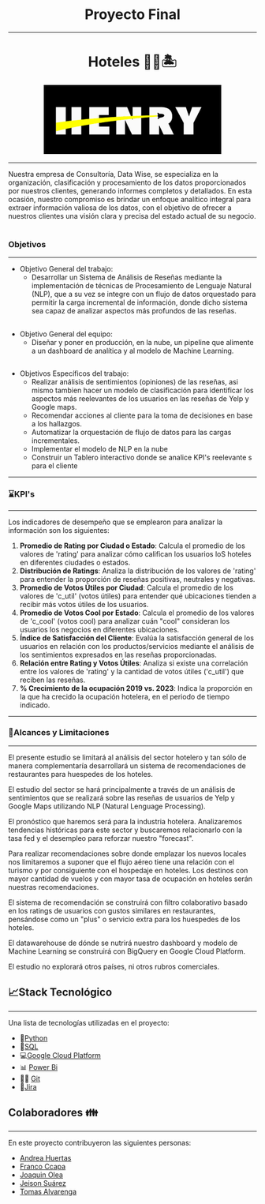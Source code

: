 <h1 align='center'>
 <b>Proyecto  Final</b>
</h1>


***
<h1 align='center'>
<b>Hoteles 🏨🥂🏝</b>
</h1>

<p align="center">
  <img src="Image/logo.png" />
</p>

***
Nuestra empresa de Consultoría, Data Wise, se especializa en la organización, clasificación y procesamiento de los datos proporcionados por nuestros clientes, generando informes completos y detallados. En esta ocasión, nuestro compromiso es brindar un enfoque analítico integral para extraer información valiosa de los datos, con el objetivo de ofrecer a nuestros clientes una visión clara y precisa del estado actual de su negocio.
#
### **Objetivos**
***
- Objetivo General del trabajo:
    - Desarrollar un Sistema de Análisis de Reseñas mediante la implementación de técnicas de Procesamiento de Lenguaje Natural (NLP), que a su vez se integre con un flujo de datos orquestado para permitir la carga incremental de información, donde dicho sistema sea capaz de analizar aspectos más profundos de las reseñas.
       ##
- Objetivo General del equipo:
    - Diseñar y poner en producción, en la nube, un pipeline que alimente a un dashboard de analítica y al modelo de Machine Learning.
        ##
- Objetivos Específicos del trabajo:
    - Realizar análisis de sentimientos (opiniones) de las reseñas, asi mismo tambien hacer un modelo de clasificación para identificar los aspectos más reelevantes de los usuarios en las reseñas de Yelp y Google maps.
    - Recomendar acciones al cliente para la toma de decisiones en base a los hallazgos.
    - Automatizar la orquestación de flujo de datos para las cargas incrementales.
    - Implementar el modelo de NLP en la nube
    - Construir un Tablero interactivo donde se analice KPI's reelevante s para el cliente 
  
***
### ⌛KPI's
***
Los indicadores de desempeño que se emplearon para analizar la información son los siguientes:

1. **Promedio de Rating por Ciudad o Estado**:
Calcula el promedio de los valores de 'rating' para analizar cómo califican los usuarios loS hoteles en diferentes ciudades o estados.
2. **Distribución de Ratings**: Analiza la distribución de los valores de 'rating' para entender la proporción de reseñas positivas, neutrales y negativas.
3.	**Promedio de Votos Útiles por Ciudad**: Calcula el promedio de los valores de 'c_util' (votos útiles) para entender qué ubicaciones tienden a recibir más votos útiles de los usuarios.
4.	**Promedio de Votos Cool por Estado**: Calcula el promedio de los valores de 'c_cool' (votos cool) para analizar cuán "cool" consideran los usuarios los negocios en diferentes ubicaciones.
5.	**Índice de Satisfacción del Cliente**: Evalúa la satisfacción general de los usuarios en relación con los productos/servicios mediante el análisis de los sentimientos expresados en las reseñas proporcionadas.
6.	**Relación entre Rating y Votos Útiles**: Analiza si existe una correlación entre los valores de 'rating' y la cantidad de votos útiles ('c_util') que reciben las reseñas.
7.	**% Crecimiento de la ocupación 2019 vs. 2023**: Indica la proporción en la que ha crecido la ocupación hotelera, en el periodo de tiempo indicado. 


***
### **👀Alcances y Limitaciones**
***
El presente estudio se limitará al análisis del sector hotelero y tan sólo de manera complementaría desarrollará un sistema de recomendaciones de restaurantes para huespedes de los hoteles.

El estudio del sector se hará principalmente a través de un análisis de sentimientos que se realizará sobre las reseñas de usuarios de Yelp y Google Maps utilizando NLP (Natural Lenguage Processing).

El pronóstico que haremos será para la industria hotelera. Analizaremos tendencias históricas para este sector y buscaremos relacionarlo con la tasa fed y el desempleo para reforzar nuestro "forecast".

Para realizar recomendaciones sobre donde emplazar los nuevos locales nos limitaremos a suponer que el flujo aéreo tiene una relación con el turismo y por consiguiente con el hospedaje en hoteles. Los destinos con mayor cantidad de vuelos y con mayor tasa de ocupación en hoteles serán nuestras recomendaciones.

El sistema de recomendación se construirá con filtro colaborativo basado en los ratings de usuarios con gustos similares en restaurantes, pensándose como un "plus" o servicio extra para los huespedes de los hoteles.

El datawarehouse de dónde se nutrirá nuestro dashboard y modelo de Machine Learning se construirá con BigQuery en Google Cloud Platform.

El estudio no explorará otros países, ni otros rubros comerciales.



## **📈Stack Tecnológico**
***
Una lista de tecnologías utilizadas en el proyecto:

* 🐍[Python](https://docs.python.org/3/)
* 🐬[SQL](https://cloud.google.com/sql-server?hl=es)
* 💻[Google Cloud Platform](https://console.cloud.google.com/welcome?hl=es)
* 📊 [Power Bi](https://powerbi.microsoft.com/es-es/)
* 🐱‍💻 [Git](https://github.com/)
* 📜[Jira](https://id.atlassian.com/logout?continue=https%3A%2F%2Fplanealab.atlassian.net)


## **Colaboradores 👪**
***
En este proyecto contribuyeron las siguientes personas: 

* [Andrea Huertas](https://www.linkedin.com/in/luz-andrea-huertas-guerrero-30bb7a237/)
* [Franco Ccapa](https://www.linkedin.com/in/abelfrancoccapa/)
* [Joaquin Olea](https://www.linkedin.com/in/joaqu%C3%ADn-olea-ibarra-895aa413a/)
* [Jeison Suárez](https://www.linkedin.com/in/jeison-su%C3%A1rez-bbb753266/) 
* [Tomas Alvarenga](https://www.linkedin.com/in/tomas-agostino-alvarenga-4a7a80265/)
